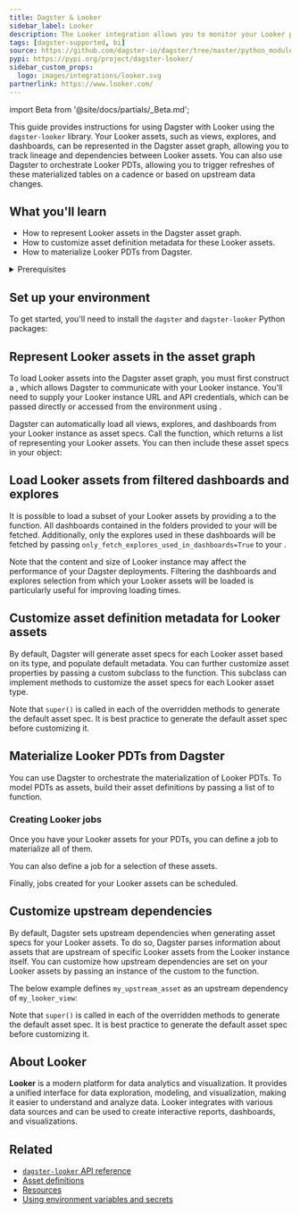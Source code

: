 ```yaml
---
title: Dagster & Looker
sidebar_label: Looker
description: The Looker integration allows you to monitor your Looker project as assets in Dagster, along with other data assets.
tags: [dagster-supported, bi]
source: https://github.com/dagster-io/dagster/tree/master/python_modules/libraries/dagster-looker
pypi: https://pypi.org/project/dagster-looker/
sidebar_custom_props:
  logo: images/integrations/looker.svg
partnerlink: https://www.looker.com/
---
```


import Beta from '@site/docs/partials/\_Beta.md';

<Beta />

This guide provides instructions for using Dagster with Looker using the `dagster-looker` library. Your Looker assets, such as views, explores, and dashboards, can be represented in the Dagster asset graph, allowing you to track lineage and dependencies between Looker assets. You can also use Dagster to orchestrate Looker PDTs, allowing you to trigger refreshes of these materialized tables on a cadence or based on upstream data changes.

## What you'll learn

- How to represent Looker assets in the Dagster asset graph.
- How to customize asset definition metadata for these Looker assets.
- How to materialize Looker PDTs from Dagster.

<details>
  <summary>Prerequisites</summary>

- The `dagster-looker` library installed in your environment
- Familiarity with asset definitions and the Dagster asset graph
- Familiarity with Dagster resources
- Familiarity with Looker concepts, like views, explores, and dashboards
- A Looker instance
- Looker API credentials to access your Looker instance. For more information, see [Looker API authentication](https://cloud.google.com/looker/docs/api-auth) in the Looker documentation.

</details>

## Set up your environment

To get started, you'll need to install the `dagster` and `dagster-looker` Python packages:

<PackageInstallInstructions packageName="dagster-looker" />

## Represent Looker assets in the asset graph

To load Looker assets into the Dagster asset graph, you must first construct a <PyObject section="libraries" module="dagster_looker" object="LookerResource" />, which allows Dagster to communicate with your Looker instance. You'll need to supply your Looker instance URL and API credentials, which can be passed directly or accessed from the environment using <PyObject section="resources" module="dagster" object="EnvVar" />.

Dagster can automatically load all views, explores, and dashboards from your Looker instance as asset specs. Call the <PyObject section="libraries" module="dagster_looker" object="load_looker_asset_specs" /> function, which returns a list of <PyObject section="assets" module="dagster" object="AssetSpec" pluralize /> representing your Looker assets. You can then include these asset specs in your <PyObject section="definitions" module="dagster" object="Definitions" /> object:

<CodeExample path="docs_snippets/docs_snippets/integrations/looker/representing-looker-assets.py" />

## Load Looker assets from filtered dashboards and explores

It is possible to load a subset of your Looker assets by providing a <PyObject section="libraries" module="dagster_looker" object="LookerFilter" /> to the <PyObject section="libraries" module="dagster_looker" object="load_looker_asset_specs" /> function. All dashboards contained in the folders provided to your <PyObject section="libraries" module="dagster_looker" object="LookerFilter" /> will be fetched. Additionally, only the explores used in these dashboards will be fetched by passing `only_fetch_explores_used_in_dashboards=True` to your <PyObject section="libraries" module="dagster_looker" object="LookerFilter" />.

Note that the content and size of Looker instance may affect the performance of your Dagster deployments. Filtering the dashboards and explores selection from which your Looker assets will be loaded is particularly useful for improving loading times.

<CodeExample path="docs_snippets/docs_snippets/integrations/looker/filtering-looker-assets.py" />

## Customize asset definition metadata for Looker assets

By default, Dagster will generate asset specs for each Looker asset based on its type, and populate default metadata. You can further customize asset properties by passing a custom <PyObject section="libraries" module="dagster_looker" object="DagsterLookerApiTranslator" /> subclass to the <PyObject section="libraries" module="dagster_looker" object="load_looker_asset_specs" /> function. This subclass can implement methods to customize the asset specs for each Looker asset type.

<CodeExample path="docs_snippets/docs_snippets/integrations/looker/customize-looker-assets.py" />

Note that `super()` is called in each of the overridden methods to generate the default asset spec. It is best practice to generate the default asset spec before customizing it.

## Materialize Looker PDTs from Dagster

You can use Dagster to orchestrate the materialization of Looker PDTs. To model PDTs as assets, build their asset definitions by passing a list of <PyObject section="libraries" module="dagster_looker" object="RequestStartPdtBuild" /> to <PyObject section="libraries" module="dagster_looker" object="build_looker_pdt_assets_definitions" /> function.

<CodeExample path="docs_snippets/docs_snippets/integrations/looker/materializing-looker-pdts.py" />

### Creating Looker jobs

Once you have your Looker assets for your PDTs, you can define a job to materialize all of them.

<CodeExample
  startAfter="start_looker_all_assets_job"
  endBefore="end_looker_all_assets_job"
  path="docs_snippets/docs_snippets/integrations/looker/create_looker_all_assets_job.py"
  language="python"
/>

You can also define a job for a selection of these assets.

<CodeExample
  startAfter="start_looker_selection_job"
  endBefore="end_looker_selection_job"
  path="docs_snippets/docs_snippets/integrations/looker/create_looker_selection_job.py"
  language="python"
/>

Finally, jobs created for your Looker assets can be scheduled.

<CodeExample
startAfter="start_looker_schedule"
endBefore="end_looker_schedule"
path="docs_snippets/docs_snippets/integrations/looker/schedule_looker_jobs.py"
language="python"
/>

## Customize upstream dependencies

By default, Dagster sets upstream dependencies when generating asset specs for your Looker assets. To do so, Dagster parses information about assets that are upstream of specific Looker assets from the Looker instance itself. You can customize how upstream dependencies are set on your Looker assets by passing an instance of the custom <PyObject section="libraries" module="dagster_looker" object="DagsterLookerApiTranslator" /> to the <PyObject section="libraries" module="dagster_looker" object="load_looker_asset_specs" /> function.

The below example defines `my_upstream_asset` as an upstream dependency of `my_looker_view`:

<CodeExample
  startAfter="start_upstream_asset"
  endBefore="end_upstream_asset"
  path="docs_snippets/docs_snippets/integrations/looker/customize_upstream_dependencies.py"
/>

Note that `super()` is called in each of the overridden methods to generate the default asset spec. It is best practice to generate the default asset spec before customizing it.

## About Looker

**Looker** is a modern platform for data analytics and visualization. It provides a unified interface for data exploration, modeling, and visualization, making it easier to understand and analyze data. Looker integrates with various data sources and can be used to create interactive reports, dashboards, and visualizations.

## Related

- [`dagster-looker` API reference](/api/libraries/dagster-looker)
- [Asset definitions](/guides/build/assets/defining-assets)
- [Resources](/guides/build/external-resources)
- [Using environment variables and secrets](/guides/operate/configuration/using-environment-variables-and-secrets)
